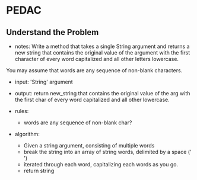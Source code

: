 # PEDAC
## Understand the Problem
- notes: Write a method that takes a single String argument and returns a new string that contains the original value of the argument with the first character of every word capitalized and all other letters lowercase.

You may assume that words are any sequence of non-blank characters.

- input: 'String' argument
- output: return new_string that contains the
  original value of the arg with the first char 
  of every word capitalized and all other lowercase.

- rules:
  - words are any sequence of non-blank char?

- algorithm:
  - Given a string argument, consisting of multiple words
  - break the string into an array of string words, delimited by a space (' ')
  - iterated through each word, capitalizing each words as you go.
  - return string
  